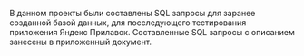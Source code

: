 В данном проекты были составлены SQL запросы для заранее созданной базой данных, для посследующего тестирования приложения Яндекс Прилавок. Составленные SQL запросы с описанием занесены в приложенный документ.
